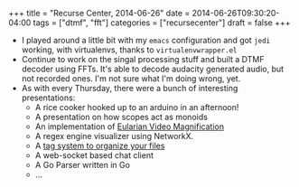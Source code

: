+++
title = "Recurse Center, 2014-06-26"
date = 2014-06-26T09:30:20-04:00
tags = ["dtmf", "fft"]
categories = ["recursecenter"]
draft = false
+++

-   I played around a little bit with my `emacs` configuration and got `jedi`
    working, with virtualenvs, thanks to `virtualenvwrapper.el`
-   Continue to work on the singal processing stuff and built a DTMF decoder
    using FFTs.  It's able to decode audacity generated audio, but not recorded
    ones. I'm not sure what I'm doing wrong, yet.
-   As with every Thursday, there were a bunch of interesting presentations:
    -   A rice cooker hooked up to an arduino in an afternoon!
    -   A presentation on how scopes act as monoids
    -   An implementation of [Eularian Video Magnification](http://people.csail.mit.edu/mrub/vidmag/)
    -   A regex engine visualizer using NetworkX.
    -   A [tag system to organize your files](https://github.com/ambimorph/protagonist)
    -   A web-socket based chat client
    -   A Go Parser written in Go
    -   ...
